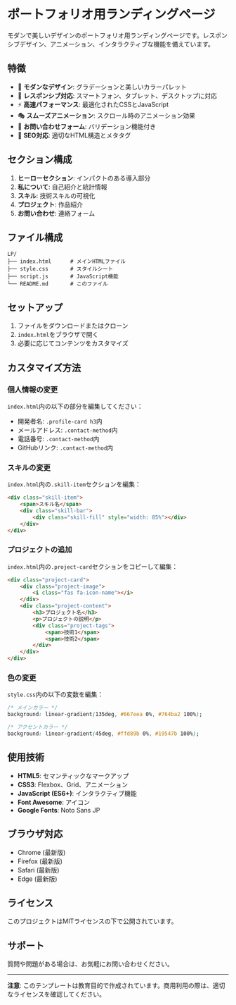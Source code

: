 # ポートフォリオ用ランディングページ

モダンで美しいデザインのポートフォリオ用ランディングページです。レスポンシブデザイン、アニメーション、インタラクティブな機能を備えています。

## 特徴

- 🎨 **モダンなデザイン**: グラデーションと美しいカラーパレット
- 📱 **レスポンシブ対応**: スマートフォン、タブレット、デスクトップに対応
- ⚡ **高速パフォーマンス**: 最適化されたCSSとJavaScript
- 🎭 **スムーズアニメーション**: スクロール時のアニメーション効果
- 📝 **お問い合わせフォーム**: バリデーション機能付き
- 🎯 **SEO対応**: 適切なHTML構造とメタタグ

## セクション構成

1. **ヒーローセクション**: インパクトのある導入部分
2. **私について**: 自己紹介と統計情報
3. **スキル**: 技術スキルの可視化
4. **プロジェクト**: 作品紹介
5. **お問い合わせ**: 連絡フォーム

## ファイル構成

```
LP/
├── index.html      # メインHTMLファイル
├── style.css       # スタイルシート
├── script.js       # JavaScript機能
└── README.md       # このファイル
```

## セットアップ

1. ファイルをダウンロードまたはクローン
2. `index.html`をブラウザで開く
3. 必要に応じてコンテンツをカスタマイズ

## カスタマイズ方法

### 個人情報の変更

`index.html`内の以下の部分を編集してください：

- 開発者名: `.profile-card h3`内
- メールアドレス: `.contact-method`内
- 電話番号: `.contact-method`内
- GitHubリンク: `.contact-method`内

### スキルの変更

`index.html`内の`.skill-item`セクションを編集：

```html
<div class="skill-item">
    <span>スキル名</span>
    <div class="skill-bar">
        <div class="skill-fill" style="width: 85%"></div>
    </div>
</div>
```

### プロジェクトの追加

`index.html`内の`.project-card`セクションをコピーして編集：

```html
<div class="project-card">
    <div class="project-image">
        <i class="fas fa-icon-name"></i>
    </div>
    <div class="project-content">
        <h3>プロジェクト名</h3>
        <p>プロジェクトの説明</p>
        <div class="project-tags">
            <span>技術1</span>
            <span>技術2</span>
        </div>
    </div>
</div>
```

### 色の変更

`style.css`内の以下の変数を編集：

```css
/* メインカラー */
background: linear-gradient(135deg, #667eea 0%, #764ba2 100%);

/* アクセントカラー */
background: linear-gradient(45deg, #ffd89b 0%, #19547b 100%);
```

## 使用技術

- **HTML5**: セマンティックなマークアップ
- **CSS3**: Flexbox、Grid、アニメーション
- **JavaScript (ES6+)**: インタラクティブ機能
- **Font Awesome**: アイコン
- **Google Fonts**: Noto Sans JP

## ブラウザ対応

- Chrome (最新版)
- Firefox (最新版)
- Safari (最新版)
- Edge (最新版)

## ライセンス

このプロジェクトはMITライセンスの下で公開されています。

## サポート

質問や問題がある場合は、お気軽にお問い合わせください。

---

**注意**: このテンプレートは教育目的で作成されています。商用利用の際は、適切なライセンスを確認してください。 